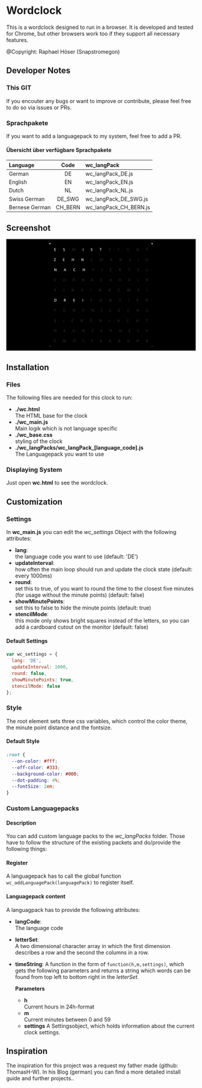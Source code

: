 # Wordclock

This is a wordclock designed to run in a browser. It is developed and tested for Chrome, but other browsers work too if they support all necessary features.

@Copyright: Raphael Höser (Snapstromegon)

## Developer Notes

### This GIT

If you encouter any bugs or want to improve or contribute, please feel free to do so via issues or PRs.

### Sprachpakete

If you want to add a languagepack to my system, feel free to add a PR.

#### Übersicht über verfügbare Sprachpakete

| Language       |  Code   | wc_langPack            |
| :------------- | :-----: | :--------------------- |
| German         |   DE    | wc_langPack_DE.js      |
| English        |   EN    | wc_langPack_EN.js      |
| Dutch          |   NL    | wc_langPack_NL.js      |
| Swiss German   | DE_SWG  | wc_langPack_DE_SWG.js  |
| Bernese German | CH_BERN | wc_langPack_CH_BERN.js |

## Screenshot

![Screenshot unter Google Chrome 59, Win 10 64Bit](./screenshot.png)

## Installation

### Files

The following files are needed for this clock to run:

- **./wc.html**  
  The HTML base for the clock
- **./wc_main.js**  
  Main logik which is not language specific
- **./wc_base.css**  
  styling of the clock
- **./wc_langPacks/wc_langPack_[language_code].js**  
  The Languagepack you want to use

### Displaying System

Just open **wc.html** to see the wordclock.

## Customization

### Settings

In **wc_main.js** you can edit the _wc_settings_ Object with the following attributes:

- **lang**:  
  the language code you want to use (default: 'DE')
- **updateInterval**:  
  how often the main loop should run and update the clock state (default: every 1000ms)
- **round**:  
  set this to true, of you want to round the time to the closest five minutes (for usage without the minute points) (default: false)
- **showMinutePoints**:  
  set this to false to hide the minute points (default: true)
- **stencilMode**:  
  this mode only shows bright squares instead of the letters, so you can add a cardboard cutout on the monitor (default: false)

#### Default Settings

```javascript
var wc_settings = {
  lang: 'DE',
  updateInterval: 1000,
  round: false,
  showMinutePoints: true,
  stencilMode: false
};
```

### Style

The root element sets three css variables, which control the color theme, the minute point distance and the fontsize.

#### Default Style

```css
:root {
  --on-color: #fff;
  --off-color: #333;
  --background-color: #000;
  --dot-padding: 4%;
  --fontSize: 2em;
}
```

### Custom Languagepacks

#### Description

You can add custom language packs to the _wc_langPacks_ folder. Those have to follow the structure of the existing packets and do/provide the following things:

#### Register

A languagepack has to call the global function `wc_addLanguagePack(languagePack)` to register itself.

#### Languagepack content

A languagpack has to provide the following attributes:

- **langCode**:  
  The language code
- **letterSet**:  
  A two dimensional character array in which the first dimension describes a row and the second the columns in a row.
- **timeString**:
  A function in the form of `function(h,m,settings)`, which gets the following parameters and returns a string which words can be found from top left to bottom right in the *letterSet*.

  **Parameters**

  - **h**  
    Current hours in 24h-format
  - **m**  
    Current minutes between 0 and 59
  - **settings**
    A Settingsobject, which holds information about the current clock settings.

## Inspiration

The inspiration for this project was a request my father made (github: ThomasH-W). In his Blog (german) you can find a more detailed install guide and further projects..

